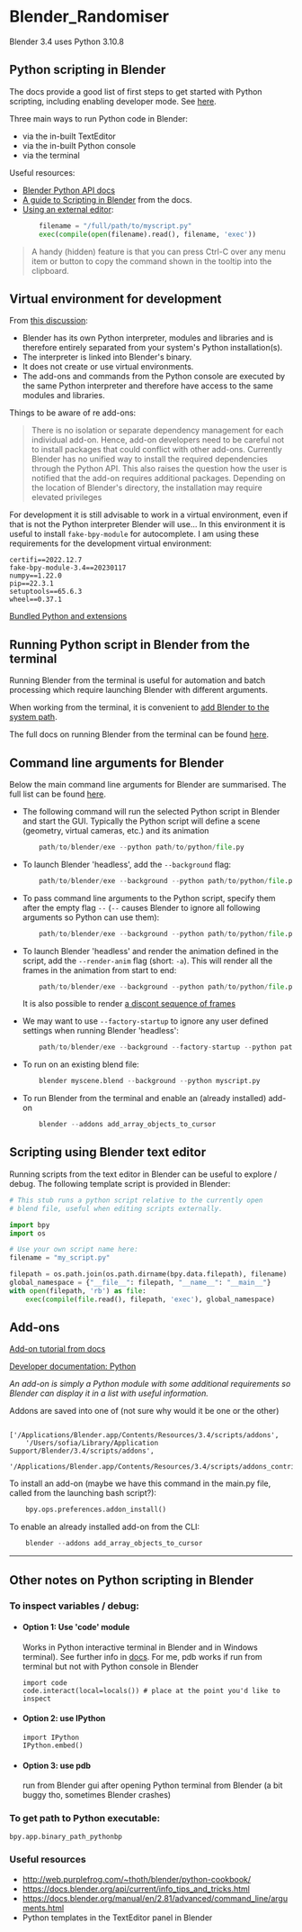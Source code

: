 # Blender_Randomiser

Blender 3.4 uses Python 3.10.8

## Python scripting in Blender
The docs provide a good list of first steps to get started with Python scripting, including enabling developer mode. See [here](https://docs.blender.org/api/current/info_quickstart.html).

Three main ways to run Python code in Blender:
- via the in-built TextEditor
- via the in-built Python console
- via the terminal

Useful resources:
- [Blender Python API docs](https://docs.blender.org/api/current/)
- [A guide to Scripting in Blender](https://docs.blender.org/manual/en/3.4/advanced/scripting/index.html) from the docs.
- [Using an external editor](https://docs.blender.org/api/current/info_tips_and_tricks.html#use-an-external-editor):
    ```python
        filename = "/full/path/to/myscript.py"
        exec(compile(open(filename).read(), filename, 'exec'))
    ```

> A handy (hidden) feature is that you can press Ctrl-C over any menu item or button to copy the command shown in the tooltip into the clipboard.


## Virtual environment for development
From [this discussion](https://blender.stackexchange.com/questions/181928/does-blender-use-a-python-virtual-environment):
- Blender has its own Python interpreter, modules and libraries and is therefore entirely separated from your system's Python installation(s).
- The interpreter is linked into Blender's binary.
- It does not create or use virtual environments.
- The add-ons and commands from the Python console are executed by the same Python interpreter and therefore have access to the same modules and libraries.


Things to be aware of re add-ons:

> There is no isolation or separate dependency management for each individual add-on. Hence, add-on developers need to be careful not to install packages that could conflict with other add-ons. Currently Blender has no unified way to install the required dependencies through the Python API. This also raises the question how the user is notified that the add-on requires additional packages. Depending on the location of Blender's directory, the installation may require elevated privileges


For development it is still advisable to work in a virtual environment, even if that is not the Python interpreter Blender will use... In this environment it is useful to install `fake-bpy-module` for autocomplete. I am using these requirements for the development virtual environment:
```
certifi==2022.12.7
fake-bpy-module-3.4==20230117
numpy==1.22.0
pip==22.3.1
setuptools==65.6.3
wheel==0.37.1
```

[Bundled Python and extensions](https://docs.blender.org/api/current/info_tips_and_tricks.html#bundled-python-extensions)


## Running Python script in Blender from the terminal

Running Blender from the terminal is useful for automation and batch processing which require launching Blender with different arguments.

When working from the terminal, it is convenient to [add Blender to the system path](https://docs.blender.org/manual/en/3.4/advanced/command_line/launch/index.html).

The full docs on running Blender from the terminal can be found [here](https://docs.blender.org/manual/en/3.4/advanced/command_line/index.html).


## Command line arguments for Blender
Below the main command line arguments for Blender are summarised. The full list can be found [here](https://docs.blender.org/manual/en/latest/advanced/command_line/arguments.html).


- The following command will run the selected Python script in Blender and start the GUI. Typically the Python script will define a scene (geometry, virtual cameras, etc.) and its animation
    ```python
        path/to/blender/exe --python path/to/python/file.py
    ```

- To launch Blender 'headless', add the `--background` flag:
    ```python
        path/to/blender/exe --background --python path/to/python/file.py
    ```

- To pass command line arguments to the Python script, specify them after the empty flag `--` (`--` causes Blender to ignore all following arguments so Python can use them):
    ```python
        path/to/blender/exe --background --python path/to/python/file.py -- <command-line-args-for-python-script>
    ```

- To launch Blender 'headless' and render the animation defined in the script, add the `--render-anim` flag (short: `-a`). This will render all the frames in the animation from start to end:
    ```python
        path/to/blender/exe --background --python path/to/python/file.py --render-anim -- <command-line-args-for-python-script>
    ```
    It is also possible to render [a discont sequence of frames](https://docs.blender.org/manual/en/2.81/advanced/command_line/arguments.html)

- We may want to use `--factory-startup` to ignore any user defined settings when running Blender 'headless':
    ```python
        path/to/blender/exe --background --factory-startup --python path/to/python/file.py

    ```
- To run on an existing blend file:
    ```python
        blender myscene.blend --background --python myscript.py
    ```

- To run Blender from the terminal and enable an (already installed) add-on
    ```python
        blender --addons add_array_objects_to_cursor
    ```

## Scripting using Blender text editor
Running scripts from the text editor in Blender can be useful to explore / debug. The following template script is provided in Blender:
```python
# This stub runs a python script relative to the currently open
# blend file, useful when editing scripts externally.

import bpy
import os

# Use your own script name here:
filename = "my_script.py"

filepath = os.path.join(os.path.dirname(bpy.data.filepath), filename)
global_namespace = {"__file__": filepath, "__name__": "__main__"}
with open(filepath, 'rb') as file:
    exec(compile(file.read(), filepath, 'exec'), global_namespace)

```


## Add-ons


[Add-on tutorial from docs](https://docs.blender.org/manual/en/3.4/advanced/scripting/addon_tutorial.html)

[Developer documentation: Python](https://wiki.blender.org/wiki/Python)

*An add-on is simply a Python module with some additional requirements so Blender can display it in a list with useful information.*


Addons are saved into one of (not sure why would it be one or the other)
```
    ['/Applications/Blender.app/Contents/Resources/3.4/scripts/addons',
    '/Users/sofia/Library/Application Support/Blender/3.4/scripts/addons',
    '/Applications/Blender.app/Contents/Resources/3.4/scripts/addons_contrib']
```

To install an add-on (maybe we have this command in the main.py file, called from the launching bash script?):
```python
    bpy.ops.preferences.addon_install()
```


To enable an already installed add-on from the CLI:
```python
    blender --addons add_array_objects_to_cursor
```


---

## Other notes on Python scripting in Blender


### To inspect variables / debug:
- #### Option 1:  Use 'code' module
    Works in Python interactive terminal in Blender and in Windows terminal). See further info in [docs](https://docs.blender.org/api/2.81/info_tips_and_tricks.html#drop-into-a-python-interpreter-in-your-script). For me, pdb works if run from terminal but not with Python console in Blender
    ```
    import code
    code.interact(local=locals()) # place at the point you'd like to inspect
    ```
- #### Option 2: use IPython
    ```
    import IPython
    IPython.embed()
    ```

- #### Option 3: use pdb
    run from Blender gui after opening Python terminal from Blender (a bit buggy tho, sometimes Blender crashes)

### To get path to Python executable:
    bpy.app.binary_path_pythonbp

### Useful resources
- http://web.purplefrog.com/~thoth/blender/python-cookbook/
- https://docs.blender.org/api/current/info_tips_and_tricks.html
- https://docs.blender.org/manual/en/2.81/advanced/command_line/arguments.html
- Python templates in the TextEditor panel in Blender

